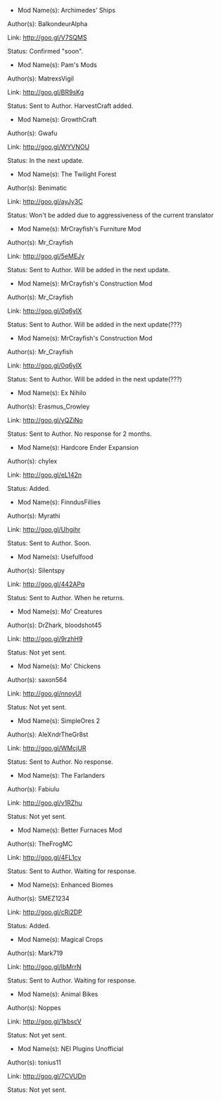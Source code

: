 - Mod Name(s): Archimedes' Ships

Author(s): BalkondeurAlpha

Link: http://goo.gl/V7SQMS

Status: Confirmed "soon".


- Mod Name(s): Pam's Mods

Author(s): MatrexsVigil

Link: http://goo.gl/BR9sKg

Status: Sent to Author. HarvestCraft added.


- Mod Name(s): GrowthCraft

Author(s): Gwafu

Link: http://goo.gl/WYVNOU

Status: In the next update.


- Mod Name(s): The Twilight Forest

Author(s): Benimatic

Link: http://goo.gl/ayJy3C

Status: Won't be added due to aggressiveness of the current translator


- Mod Name(s): MrCrayfish's Furniture Mod

Author(s): Mr_Crayfish

Link: http://goo.gl/5eMEJy

Status: Sent to Author. Will be added in the next update.


- Mod Name(s): MrCrayfish's Construction Mod

Author(s): Mr_Crayfish

Link: http://goo.gl/0q6yIX

Status: Sent to Author. Will be added in the next update(???)


- Mod Name(s): MrCrayfish's Construction Mod

Author(s): Mr_Crayfish

Link: http://goo.gl/0q6yIX

Status: Sent to Author. Will be added in the next update(???)


- Mod Name(s): Ex Nihilo

Author(s): Erasmus_Crowley

Link: http://goo.gl/yQZiNo

Status: Sent to Author. No response for 2 months.


- Mod Name(s): Hardcore Ender Expansion

Author(s): chylex

Link: http://goo.gl/eL142n

Status: Added.


- Mod Name(s): FinndusFillies

Author(s): Myrathi

Link: http://goo.gl/Uhgihr

Status: Sent to Author. Soon.


- Mod Name(s): Usefulfood

Author(s): Silentspy

Link: http://goo.gl/442APq

Status: Sent to Author. When he returns.


- Mod Name(s): Mo' Creatures

Author(s): DrZhark, bloodshot45

Link: http://goo.gl/9rzhH9

Status: Not yet sent.


- Mod Name(s): Mo' Chickens

Author(s): saxon564

Link: http://goo.gl/nnoyUl

Status: Not yet sent.


- Mod Name(s): SimpleOres 2

Author(s): AleXndrTheGr8st

Link: http://goo.gl/WMcjUR

Status: Sent to Author. No response.


- Mod Name(s): The Farlanders

Author(s): Fabiulu

Link: http://goo.gl/v1RZhu

Status: Not yet sent.


- Mod Name(s): Better Furnaces Mod

Author(s): TheFrogMC

Link: http://goo.gl/4FL1cy

Status: Sent to Author. Waiting for response.


- Mod Name(s): Enhanced Biomes

Author(s): SMEZ1234

Link: http://goo.gl/cRi2DP

Status: Added.


- Mod Name(s): Magical Crops

Author(s): Mark719

Link: http://goo.gl/lbMrrN

Status: Sent to Author. Waiting for response.


- Mod Name(s): Animal Bikes

Author(s): Noppes

Link: http://goo.gl/1kbscV

Status: Not yet sent.


- Mod Name(s): NEI Plugins Unofficial

Author(s): tonius11

Link: http://goo.gl/7CVUDn

Status: Not yet sent.
